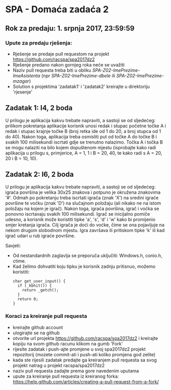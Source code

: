 # SPA - Domaća zadaća 2

## Rok za predaju:	1. srpnja 2017, 23:59:59
### Upute za predaju rješenja: 
- Rješenje se predaje pull requestom na projekt https://github.com/racspa/spa2017dz2
- Rješenje predano nakon gornjeg roka neće se uvažiti
- Naziv pull requesta treba biti u obliku *SPA-Z02-ImePrezime-ImeAsistenta* (npr *SPA-Z02-ImePrezime-dbele* ili *SPA-Z02-ImePrezime-mzagar*)
- Solution s projektima 'zadatak1' i 'zadatak2' kreirajte u direktoriju 'rjesenje'


## Zadatak 1: I4, 2 boda
U prilogu je aplikacija kakvu trebate napraviti, a sastoji se od sljedećeg: prilikom pokretanja aplikacije korisnik unosi redak i stupac početne točke A i redak i stupac krajnje točke B (broj retka ide od 1 do 20, a broj stupca od 1 do 40). Nakon toga, aplikacija treba osmisliti put od točke A do točke B i svakih 100 milisekundi iscrtati gdje se trenutno nalazimo. Točka A i točka B se mogu nalaziti na bilo kojem dopuštenom mjestu (isprobajte kako radi aplikacija u prilogu s, primjerice, A = 1, 1 i B = 20, 40, te kako radi s A = 20, 20 i B = 10, 10).

## Zadatak 2: I6, 2 boda
U prilogu je aplikacija kakvu trebate napraviti, a sastoji se od sljedećeg: igraća površina je velika 30x25 znakova i potpuno je okružena znakovima '#'. Odmah po pokretanju treba iscrtati igrača (znak 'X') na sredini igraće površine te voćku (znak 'D') na slučajnom položaju (ali nikako ne na istom položaju na kojem je igrač). Nakon toga, igraća površina, igrač i voćka se ponovno iscrtavaju svakih 100 milisekundi. Igrač se inicijalno pomiče udesno, a korisnik može koristiti tipke 'a', 's', 'd' i 'w' kako bi promijenio smjer kretanja igrača. Cilj igrača je doći do voćke, čime se ona pojavljuje na nekom drugom slobodnom mjestu. Igra završava ili pritiskom tipke 'k' ili kad igrač udari u rub igraće površine. 

Savjeti:
- Od nestandardnih zaglavlja se preporuča uključiti: Windows.h, conio.h, ctime.
-  Kad želimo dohvatiti koju tipku je korisnik zadnju pritisnuo, možemo koristiti:
   ```
   char get_user_input() {
     if (_kbhit()) {
       return _getch();
     }
     return 0;
   }
   ```

### Koraci za kreiranje pull requesta
- kreirajte github account
- ulogirajte se na github
- otvorite url projekta https://github.com/racspa/spa2017dz2 i kreirajte kopiju na svom github racunu klikom na gumb 'Fork' 
- rijesite zadatak i push-ajte promjene u svoj spa2017dz2 projekt repozitorij (mozete commit-ati i push-ati koliko promjena god zelite)
- kada ste rijesili zadatak predajte ga kreiranjem pull requesta sa svog projekt natrag u projekt racspa/spa2017dz2
- naziv pull requesta zadajte prema gore navedenim uputama
- upute za kreiranje pull requesta iz kreiranog forka: https://help.github.com/articles/creating-a-pull-request-from-a-fork/
